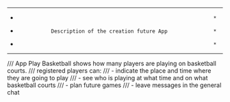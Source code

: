   ***********************************************************************
  *                                                                     *
  *                Description of the creation future App               *
  *                                                                     *
  ***********************************************************************


  /// App Play Basketball shows how many players are playing on basketball courts.
  /// registered players can:
  /// - indicate the place and time where they are going to play
  /// - see who is playing at what time and on what basketball courts
  /// - plan future games
  /// - leave messages in the general chat

